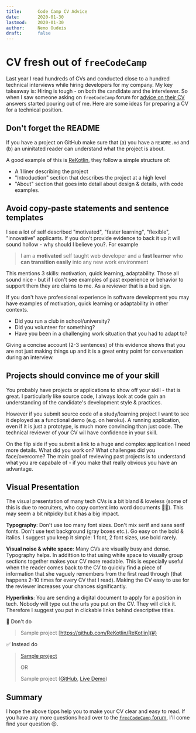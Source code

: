 ```yaml
---
title:      Code Camp CV Advice
date:       2020-01-30
lastmod:    2020-01-30
author:     Nemo Oudeis
draft:      false
---
```


# CV fresh out of `freeCodeCamp`

Last year I read hundreds of CVs and conducted close to a hundred technical interviews while hiring developers for my company. My key takeaway is: Hiring is tough - on both the candidate and the interviewer. 
So when I saw someone asking on `freeCodeCamp` forum for [advice on their CV](https://www.freecodecamp.org/forum/t/can-anyone-here-review-my-resume-i-wont-reveal-my-true-identity/344845) answers started pouring out of me. Here are some ideas for preparing a CV for a technical position.

## Don't forget the README

If you have a project on GitHub make sure that (a) you have a `README.md` and (b) an uninitated reader can understand what the project is about.

A good example of this is [ReKotlin](https://github.com/ReKotlin/ReKotlin), they follow a simple structure of:

* A 1 liner describing the project
* "Introduction" section that describes the project at a high level
* "About" section that goes into detail about design & details, with code examples.

## Avoid copy-paste statements and sentence templates

I see a lot of self described "motivated", "faster learning", "flexible", "innovative" applicants. If you don't provide evidence to back it up it will sound hollow - why should I believe you?. For example

> I am a **motivated** self taught web developer and a **fast learner** who **can transition easily** into any new work environment

This mentions 3 skills: motivation, quick learning, adaptability. Those all sound nice - but if I don't see examples of past experience or behavior to support them they are claims to me. As a reviewer that is a bad sign.

If you don't have professional experience in software development you may have examples of motivation, quick learning or adaptability in other contexts. 

* Did you run a club in school/university? 
* Did you volunteer for something? 
* Have you been in a challenging work situation that you had to adapt to? 

Giving a concise account (2-3 sentences) of this evidence shows that you are not just making things up and it is a great entry point for conversation during an interview.

## Projects should convince me of your skill

You probably have projects or applications to show off your skill - that is great. I particularly like source code, I always look at code  gain an understanding of the candidate's development style & practices.

However if you submit source code of a study/learning project I want to see it deployed as a functional demo (e.g. on heroku). A running application, even if it is just a prototype, is much more convincing than just code. The technical reviewer of your CV wil have confidence in your skill.

On the flip side if you submit a link to a huge and complex application I need more details. What did you work on? What challenges did you face/overcome? The main goal of reviewing past projects is to understand what you are capabale of - if you make that really obvious you have an advantage.

## Visual Presentation

The visual presentation of many tech CVs is a bit bland & loveless (some of this is due to recruiters, who copy content into word documents 🤦‍♀️).
This may seem a bit nitpicky but it has a big impact. 

**Typography**: Don't use too many font sizes. Don't mix serif and sans serif fonts. Don't use text background (gray boxes etc.). Go easy on the bold & italics. I suggest you keep it simple: 1 font, 2 font sizes, use bold rarely.

**Visual noise & white space**: Many CVs are visually busy and dense. Typography helps. In addittion to that using white space to visually group sections together makes your CV more readable. This is especially useful when the reader comes back to the CV to quickly find a piece of information that she vaguely remembers from the first read through (that happens 2-10 times for every CV that I read). Making the CV easy to use for the reviewer increases your chances significantly.

**Hyperlinks**: You are sending a digital document to apply for a position in tech. Nobody will type out the urls you put on the CV. They will click it. Therefore I suggest you put in clickable links behind descriptive titles. 

🚫 Don't do

> Sample project [https://github.com/ReKotlin/ReKotlin](#)

✅ Instead do

> [Sample project](#)
>
> OR
>
> Sample project ([GitHub](#), [Live Demo](#)) 

## Summary

I hope the above tipps help you to make your CV clear and easy to read. If you have any more questions head over to the [`freeCodeCamp` forum](https://www.freecodecamp.org/forum/), I'll come find your question 😉.
